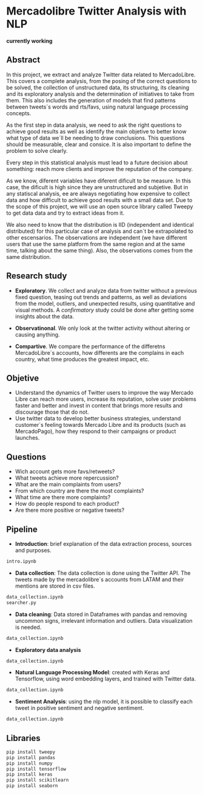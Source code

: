 # Mercadolibre Twitter Analysis with NLP

**currently working**

## Abstract 

In this project, we extract and analyze Twitter data related to MercadoLibre. This covers a complete analysis, from the posing of the correct questions to be solved, the collection of unstructured data, its structuring, its cleaning and its exploratory analysis and the determination of initiatives to take from them. This also includes the generation of models that find patterns between tweets´s words and rts/favs, using natural language processing concepts.


As the first step in data analysis, we need to ask the right questions to achieve good results as well as identify the main objetive to better know what type of data we´ll be needing to draw conclusions. This questions should be measurable, clear and consice. It is also important to define the problem to solve clearly.

Every step in this statistical analysis must lead to a future decision about something: reach more clients and improve the reputation of the company.

As we know, diferent variables have diferent dificult to be measure. In this case, the dificult is high since they are unstructured and subjetive. But in any statiscal analysis, ee are always negotiating how expensive to collect data and how difficult to achieve good results with a small data set. Due to the scope of this project, we will use an open source library called Tweepy to get data data and try to extract ideas from it.

We also need to know that the distribution is IID (independent and identical distributed) for this particular case of analysis and can´t be extrapolated to other escensarios. The observations are independent (we have different users that use the same platform from the same region and at the same time, talking about the same thing). Also, the observations comes from the same distribution. 

## Research study

* **Exploratory**. We collect and analyze data from twitter without a previous fixed question, teasing out trends and patterns, as well as deviations from the model, outliers, and unexpected results, using quantitative and visual methods. A *confirmatory* study could be done after getting some insights about the data.

* **Observatinonal**. We only look at the twitter activity without altering or causing anything.
* **Compartive**. We compare the performance of the differetns MercadoLibre´s accounts, how differents are the complains in each country, what time produces the greatest impact, etc.


## Objetive

* Understand the dynamics of Twitter users to improve the way Mercado Libre can reach more users, increase its reputation, solve user problems faster and better and invest in content that brings more results and discourage those that do not.
* Use twitter data to develop better business strategies, understand customer´s feeling towards Mercado Libre and its products (such as MercadoPago), how they respond to their campaigns or product launches.


## Questions

* Wich account gets more favs/retweets? 
* What tweets achieve more repercussion?
* What are the main complaints from users?
* From which country are there the most complaints?
* What time are there more complaints?
* How do people respond to each product?
* Are there more positive or negative tweets?


## Pipeline

* **Introduction**: brief explanation of the data extraction process, sources and purposes.
```bash
intro.ipynb
```
* **Data collection**: The data collection is done using the Twitter API. The tweets made by the mercadolibre´s accounts from LATAM and their mentions are stored in csv files.
```bash
data_collection.ipynb
searcher.py
```
* **Data cleaning**: Data stored in Dataframes with pandas and removing uncommon signs, irrelevant information and outliers. Data visualization is needed.
```bash
data_collection.ipynb
```
* **Exploratory data analysis**
```bash
data_collection.ipynb
```
* **Natural Language Processing Model**: created with Keras and Tensorflow, using word embedding layers, and trained with Twitter data.
```bash
data_collection.ipynb
```
* **Sentiment Analysis**: using the nlp model, it is possible to classify each tweet in positive sentiment and negative sentiment.
```bash
data_collection.ipynb
```


## Libraries



```bash
pip install tweepy
pip install pandas
pip install numpy
pip install tensorflow
pip install keras
pip install scikitlearn
pip install seaborn
```
